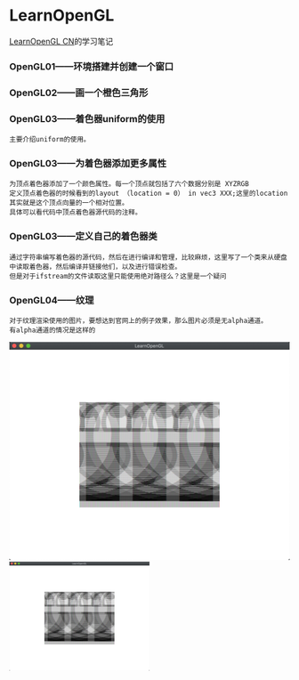 # LearnOpenGL
[LearnOpenGL CN](https://learnopengl-cn.github.io)的学习笔记

### OpenGL01——环境搭建并创建一个窗口
### OpenGL02——画一个橙色三角形
### OpenGL03——着色器uniform的使用
    主要介绍uniform的使用。
### OpenGL03——为着色器添加更多属性
    为顶点着色器添加了一个颜色属性。每一个顶点就包括了六个数据分别是 XYZRGB
    定义顶点着色器的时候看到的layout （location = 0） in vec3 XXX;这里的location其实就是这个顶点向量的一个相对位置。
    具体可以看代码中顶点着色器源代码的注释。
### OpenGL03——定义自己的着色器类
    通过字符串编写着色器的源代码，然后在进行编译和管理，比较麻烦，这里写了一个类来从硬盘中读取着色器，然后编译并链接他们，以及进行错误检查。
    但是对于ifstream的文件读取这里只能使用绝对路径么？这里是一个疑问
### OpenGL04——纹理
    对于纹理渲染使用的图片，要想达到官网上的例子效果，那么图片必须是无alpha通道。
    有alpha通道的情况是这样的
![image](https://raw.githubusercontent.com/shanyuqin/LearnOpenGL/master/ReadMeImage/4-0.png)
<img src="https://raw.githubusercontent.com/shanyuqin/LearnOpenGL/master/ReadMeImage/4-0.png" width="50%">
    
